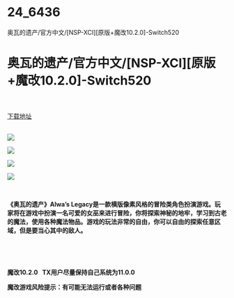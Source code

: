 # 24_6436
奥瓦​​​​​​​的遗产/官方中文/[NSP-XCI][原版+魔改10.2.0]-Switch520
# 奥瓦​​​​​​​的遗产/官方中文/[NSP-XCI][原版+魔改10.2.0]-Switch520
 <br/></br>
[下载地址](https://www.switch520.cc/article/6436 "下载地址")
<br/></br>

<p><strong><img src="https://www.switch520.cc/muke_img/upload_art_editor_20200930-1_d79c6bb63956d997192a566fe0b9e6ca.jpg"></strong></p>
<p><strong><img src="https://www.switch520.cc/muke_img/upload_art_editor_20200930-1_8b8fb6804082edcc579a9488687380c7.jpg"></strong></p>
<p><strong><img src="https://www.switch520.cc/muke_img/upload_art_editor_20200930-1_e98155b220f396294899486c79be4905.jpg"></strong></p>
<p><strong><img src="https://www.switch520.cc/muke_img/upload_art_editor_20200930-1_f1e64c3306f60bdd6db0b329cae6981d.jpg"></strong></p>
<p>&nbsp;</p>
<p><strong>《奥瓦的遗产》Alwa’s Legacy是一款横版像素风格的冒险类角色扮演游戏。玩家将在游戏中扮演一名可爱的女巫来进行冒险，你将探索神秘的地牢，学习到古老的魔法，使用各种魔法物品。游戏的玩法非常的自由，你可以自由的探索任意区域，但是要当心其中的敌人。</strong></p>
<p>&nbsp;</p>
<p>&nbsp;</p>
<p><strong>魔改10.2.0 &nbsp;&nbsp;TX用户尽量保持自己系统为11.0.0</strong></p>
<p><strong>魔改游戏风险提示：有可能无法运行或者各种问题</strong></p>
